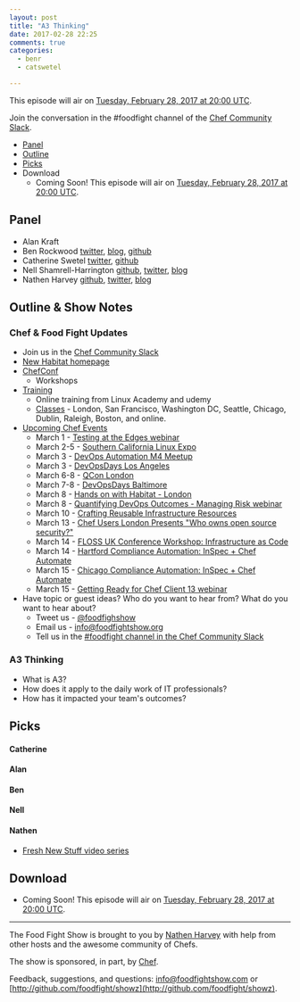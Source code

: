 ```yaml
---
layout: post
title: "A3 Thinking"
date: 2017-02-28 22:25
comments: true
categories:
  - benr
  - catswetel

---
```

This episode will air on [Tuesday, February 28, 2017 at 20:00 UTC](http://everytimezone.com/#2017-2-28,480,cn3).

Join the conversation in the \#foodfight channel of the [Chef Community Slack](http://community-slack.chef.io/).

* [Panel](http://foodfightshow.org/2017/02/a3-thinking.html#panel)
* [Outline](http://foodfightshow.org/2017/02/a3-thinking.html#outline)
* [Picks](http://foodfightshow.org/2017/02/a3-thinking.html#picks)
* Download
  * Coming Soon!  This episode will air on [Tuesday, February 28, 2017 at 20:00 UTC](http://everytimezone.com/#2017-2-28,480,cn3).

Panel<a name="panel"></a>
-----

* Alan Kraft
* Ben Rockwood [twitter](https://twitter.com/benr), [blog](http://cuddletech.com/?page_id=834), [github](https://github.com/benr)
* Catherine Swetel [twitter](https://twitter.com/CatSwetel), [github](https://github.com/catswetel)
* Nell Shamrell-Harrington [github](https://github.com/nellshamrell), [twitter](https://twitter.com/nellshamrell), [blog](http://nellshamrell.com/)
* Nathen Harvey [github](http://github.com/nathenharvey), [twitter](http://twitter.com/nathenharvey), [blog](http://nathenharvey.com)

Outline & Show Notes<a name="outline"></a>
-------

### Chef & Food Fight Updates

* Join us in the [Chef Community Slack](http://community-slack.chef.io/)
* [New Habitat homepage](https://www.habitat.sh/)
* [ChefConf](https://chefconf.chef.io/2017/)
  * Workshops
* [Training](https://training.chef.io/)
  * Online training from Linux Academy and udemy
  * [Classes](https://training.chef.io/classes) - London, San Francisco, Washington DC, Seattle, Chicago, Dublin, Raleigh, Boston, and online.
* [Upcoming Chef Events](https://events.chef.io/)
  * March 1 - [Testing at the Edges webinar](https://events.chef.io/events/testing-at-the-edges/)
  * March 2-5 - [Southern California Linux Expo](https://events.chef.io/events/scale-southern-california-linux-expo/)
  * March 3 - [DevOps Automation M4 Meetup](https://events.chef.io/events/devops-automation-m4-meetup/)
  * March 3 - [DevOpsDays Los Angeles](https://events.chef.io/events/devopsdays-los-angeles/)
  * March 6-8 - [QCon London](https://events.chef.io/events/qcon-london/)
  * March 7-8 - [DevOpsDays Baltimore](https://events.chef.io/events/devopsdays-baltimore/)
  * March 8 - [Hands on with Habitat - London](https://events.chef.io/events/hands-habitat-london/)
  * March 8 - [Quantifying DevOps Outcomes - Managing Risk webinar](https://events.chef.io/events/quantifying-outcomes-managing-risk/)
  * March 10 - [Crafting Reusable Infrastructure Resources](https://events.chef.io/events/crafting-reusable-infrastructure-resources/)
  * March 13 - [Chef Users London Presents "Who owns open source security?"](https://events.chef.io/events/chef-users-london-presents-owns-open-source-security/)
  * March 14 - [FLOSS UK Conference Workshop: Infrastructure as Code](https://events.chef.io/events/floss-uk-conference-workshop-infrastructure-code/)
  * March 14 - [Hartford Compliance Automation: InSpec + Chef Automate](https://events.chef.io/events/hartford-compliance-automation-inspec-chef-automate/)
  * March 15 - [Chicago Compliance Automation: InSpec + Chef Automate](https://events.chef.io/events/chicago-compliance-automation-inspec-chef-automate/)
  * March 15 - [Getting Ready for Chef Client 13 webinar](https://events.chef.io/events/getting-ready-chef-client-13/)
* Have topic or guest ideas?  Who do you want to hear from?  What do you want to hear about?
  * Tweet us - [@foodfighshow](https://twitter.com/foodfightshow)
  * Email us - [info@foodfightshow.org](mailto:info@foodfightshow.org)
  * Tell us in the [#foodfight channel in the Chef Community Slack](https://chefcommunity.slack.com/archives/foodfight)

### A3 Thinking

* What is A3?
* How does it apply to the daily work of IT professionals?
* How has it impacted your team's outcomes?

Picks<a name="picks"></a>
-----

#### Catherine

#### Alan

#### Ben

#### Nell

#### Nathen

* [Fresh New Stuff video series](https://www.youtube.com/watch?v=OpsMDijWNfg&list=PL11cZfNdwNyNbxu10i7yPAjOoWAS_1_SQ&index=2)

Download
--------

* Coming Soon!  This episode will air on [Tuesday, February 28, 2017 at 20:00 UTC](http://everytimezone.com/#2017-2-28,480,cn3).

<hr />

The Food Fight Show is brought to you by [Nathen Harvey](https://twitter.com/nathenharvey) with help from other hosts and the awesome community of Chefs.

The show is sponsored, in part, by [Chef](http://www.chef.io).

Feedback, suggestions, and questions:  [info@foodfightshow.com](mailto:info@foodfightshow.com) or  [http://github.com/foodfight/showz](http://github.com/foodfight/showz).

